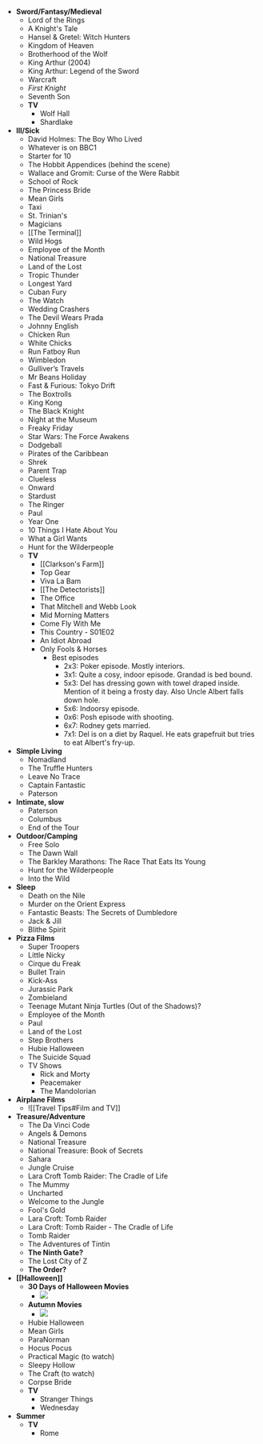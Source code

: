 - **Sword/Fantasy/Medieval**
    - Lord of the Rings
    - A Knight's Tale
    - Hansel & Gretel: Witch Hunters
    - Kingdom of Heaven
    - Brotherhood of the Wolf
    - King Arthur (2004)
    - King Arthur: Legend of the Sword
    - Warcraft
    - _First Knight_
    - Seventh Son
    - **TV**
        - Wolf Hall
        - Shardlake
- **Ill/Sick**
    - David Holmes: The Boy Who Lived
    - Whatever is on BBC1
    - Starter for 10
    - The Hobbit Appendices (behind the scene)
    - Wallace and Gromit: Curse of the Were Rabbit
    - School of Rock
    - The Princess Bride
    - Mean Girls
    - Taxi
    - St. Trinian's
    - Magicians
    - [[The Terminal]]
    - Wild Hogs
    - Employee of the Month
    - National Treasure
    - Land of the Lost
    - Tropic Thunder
    - Longest Yard
    - Cuban Fury
    - The Watch
    - Wedding Crashers
    - The Devil Wears Prada
    - Johnny English
    - Chicken Run
    - White Chicks
    - Run Fatboy Run
    - Wimbledon
    - Gulliver’s Travels
    - Mr Beans Holiday
    - Fast & Furious: Tokyo Drift
    - The Boxtrolls
    - King Kong
    - The Black Knight
    - Night at the Museum
    - Freaky Friday
    - Star Wars: The Force Awakens
    - Dodgeball
    - Pirates of the Caribbean
    - Shrek
    - Parent Trap
    - Clueless
    - Onward
    - Stardust
    - The Ringer
    - Paul
    - Year One
    - 10 Things I Hate About You
    - What a Girl Wants
    - Hunt for the Wilderpeople
    - **TV**
	    - [[Clarkson's Farm]]
        - Top Gear
        - Viva La Bam
        - [[The Detectorists]]
        - The Office
        - That Mitchell and Webb Look
        - Mid Morning Matters
        - Come Fly With Me
        - This Country - S01E02
        - An Idiot Abroad
        - Only Fools & Horses
	        - Best episodes
			    - 2x3: Poker episode. Mostly interiors.
			    - 3x1: Quite a cosy, indoor episode. Grandad is bed bound.
			    - 5x3: Del has dressing gown with towel draped inside. Mention of it being a frosty day. Also Uncle Albert falls down hole.
			    - 5x6: Indoorsy episode.
			    - 0x6: Posh episode with shooting.
			    - 6x7: Rodney gets married.
			    - 7x1: Del is on a diet by Raquel. He eats grapefruit but tries to eat Albert's fry-up.
- **Simple Living**
    - Nomadland
    - The Truffle Hunters
    - Leave No Trace
    - Captain Fantastic
    - Paterson
- **Intimate, slow**
    - Paterson
    - Columbus
    - End of the Tour
- **Outdoor/Camping**
    - Free Solo
    - The Dawn Wall
    - The Barkley Marathons: The Race That Eats Its Young
    - Hunt for the Wilderpeople
    - Into the Wild
- **Sleep**
    - Death on the Nile
    - Murder on the Orient Express
    - Fantastic Beasts: The Secrets of Dumbledore
    - Jack & Jill
    - Blithe Spirit
- **Pizza Films**
    - Super Troopers
    - Little Nicky
    - Cirque du Freak
    - Bullet Train
    - Kick-Ass
    - Jurassic Park
    - Zombieland
    - Teenage Mutant Ninja Turtles (Out of the Shadows)?
    - Employee of the Month
    - Paul
    - Land of the Lost
    - Step Brothers
    - Hubie Halloween
    - The Suicide Squad
    - TV Shows
        - Rick and Morty
        - Peacemaker
        - The Mandolorian
- **Airplane Films**
	- ![[Travel Tips#Film and TV]]
- **Treasure/Adventure**
    - The Da Vinci Code
    - Angels & Demons
    - National Treasure
    - National Treasure: Book of Secrets
    - Sahara
    - Jungle Cruise
    - Lara Croft Tomb Raider: The Cradle of Life
    - The Mummy
    - Uncharted
    - Welcome to the Jungle
    - Fool's Gold
    - Lara Croft: Tomb Raider
    - Lara Croft: Tomb Raider - The Cradle of Life
    - Tomb Raider
    - The Adventures of Tintin
    - **The Ninth Gate?**
    - The Lost City of Z
    - **The Order?**
- **[[Halloween]]**
    - **30 Days of Halloween Movies**
        - ![](https://firebasestorage.googleapis.com/v0/b/firescript-577a2.appspot.com/o/imgs%2Fapp%2Fclowes%2Fn2FG8qKm-U.jpeg?alt=media&token=660c5764-55d2-4146-b047-f9520b05acef)
    - **Autumn Movies**
        - ![](https://elt.s3.amazonaws.com/file/IMG_0065.JPG)
    - Hubie Halloween
    - Mean Girls
    - ParaNorman
    - Hocus Pocus
    - Practical Magic (to watch)
    - Sleepy Hollow
    - The Craft (to watch)
    - Corpse Bride
    - **TV**
	    - Stranger Things
	    - Wednesday
- **Summer**
    - **TV**
        - Rome